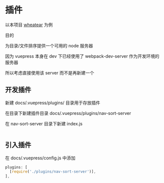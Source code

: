 # 插件

以本项目 [wheatear](https://github.com/xiaoxuefengnian/wheatear) 为例

目的

为目录/文件排序提供一个可用的 node 服务器

因为 vuepress 本身在 dev 下已经使用了 webpack-dev-server 作为开发环境的服务器

所以考虑直接使用该 server 而不是再新建一个

## 开发插件

新建 docs/.vuepress/plugins/ 目录用于存放插件

在目录下新建插件目录 docs/.vuepress/plugins/nav-sort-server

在 nav-sort-server 目录下新建 index.js

```javascript

```

## 引入插件

在 docs/.vuepress/config.js 中添加

```javascript
plugins: [
  [require('./plugins/nav-sort-server')],
],
```
